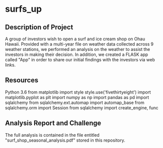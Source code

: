 # surfs_up

## Description of Project 

A group of investors wish to open a surf and ice cream shop on Ohau Hawaii. Provided with a multi-year file on weather data collected across 9 weather stations, we performed an analysis on the weather to assist the investors in making their decision. In addition, we created a FLASK app called "App" in order to share our initial findings with the investors via web links. 

## Resources
Python 3.6 
from matplotlib import style
style.use('fivethirtyeight')
import matplotlib.pyplot as plt
import numpy as np
import pandas as pd
import sqlalchemy
from sqlalchemy.ext.automap import automap_base
from sqlalchemy.orm import Session
from sqlalchemy import create_engine, func

## Analysis Report and Challenge

The full analysis is contained in the file entitled "surf_shop_seasonal_analysis.pdf" stored in this repository. 

